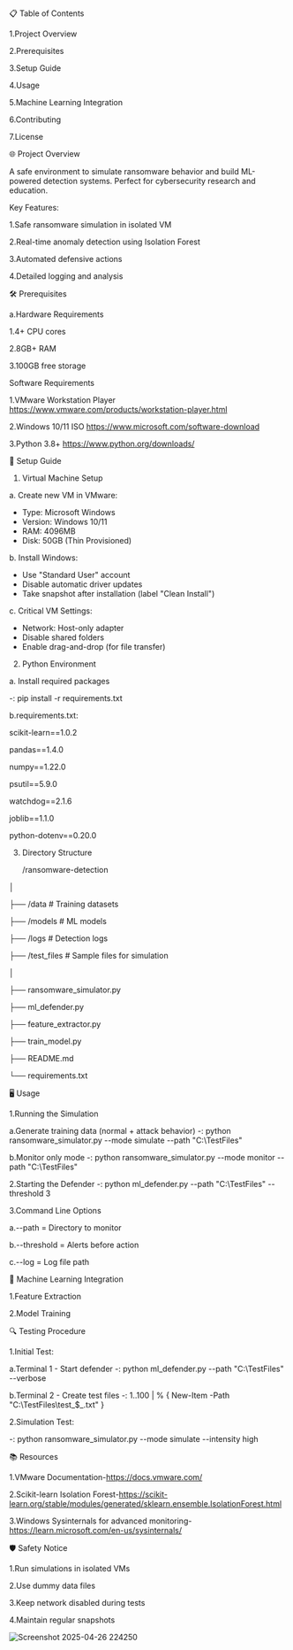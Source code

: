 📋 Table of Contents

1.Project Overview

2.Prerequisites

3.Setup Guide

4.Usage

5.Machine Learning Integration

6.Contributing

7.License

🌐 Project Overview

A safe environment to simulate ransomware behavior and build ML-powered detection systems. Perfect for cybersecurity research and education.

Key Features:

1.Safe ransomware simulation in isolated VM

2.Real-time anomaly detection using Isolation Forest

3.Automated defensive actions

4.Detailed logging and analysis

🛠️ Prerequisites

a.Hardware Requirements

1.4+ CPU cores

2.8GB+ RAM

3.100GB free storage

Software Requirements

1.VMware Workstation Player	 https://www.vmware.com/products/workstation-player.html

2.Windows 10/11 ISO	         https://www.microsoft.com/software-download

3.Python 3.8+	               https://www.python.org/downloads/

🚀 Setup Guide

1. Virtual Machine Setup

a. Create new VM in VMware:

   - Type: Microsoft Windows
   - Version: Windows 10/11
   - RAM: 4096MB
   - Disk: 50GB (Thin Provisioned)

b. Install Windows:

   - Use "Standard User" account
   - Disable automatic driver updates
   - Take snapshot after installation (label "Clean Install")

c. Critical VM Settings:
   
   - Network: Host-only adapter
   - Disable shared folders
   - Enable drag-and-drop (for file transfer)

2. Python Environment

a. Install required packages

  -: pip install -r requirements.txt

b.requirements.txt:

scikit-learn==1.0.2

pandas==1.4.0

numpy==1.22.0

psutil==5.9.0

watchdog==2.1.6

joblib==1.1.0

python-dotenv==0.20.0

3. Directory Structure

   /ransomware-detection
   
│

├── /data                  # Training datasets

├── /models                # ML models

├── /logs                  # Detection logs

├── /test_files            # Sample files for simulation

│

├── ransomware_simulator.py

├── ml_defender.py

├── feature_extractor.py

├── train_model.py

├── README.md

└── requirements.txt


🖥️ Usage

1.Running the Simulation

a.Generate training data (normal + attack behavior)
-: python ransomware_simulator.py --mode simulate --path "C:\TestFiles"

b.Monitor only mode
-: python ransomware_simulator.py --mode monitor --path "C:\TestFiles"

2.Starting the Defender
 -: python ml_defender.py --path "C:\TestFiles" --threshold 3

3.Command Line Options

a.--path = Directory to monitor

b.--threshold = Alerts before action

c.--log = Log file path

🤖 Machine Learning Integration

1.Feature Extraction

2.Model Training

🔍 Testing Procedure

1.Initial Test:

a.Terminal 1 - Start defender
-: python ml_defender.py --path "C:\TestFiles" --verbose

b.Terminal 2 - Create test files
-: 1..100 | % { New-Item -Path "C:\TestFiles\test_$_.txt" }

2.Simulation Test:

-: python ransomware_simulator.py --mode simulate --intensity high

📚 Resources

1.VMware Documentation-https://docs.vmware.com/

2.Scikit-learn Isolation Forest-https://scikit-learn.org/stable/modules/generated/sklearn.ensemble.IsolationForest.html

3.Windows Sysinternals for advanced monitoring-https://learn.microsoft.com/en-us/sysinternals/

🛡️ Safety Notice

1.Run simulations in isolated VMs

2.Use dummy data files

3.Keep network disabled during tests

4.Maintain regular snapshots

![Screenshot 2025-04-26 224250](https://github.com/user-attachments/assets/bcb1526a-c7f9-45e9-9745-6dd2346a87ca)
